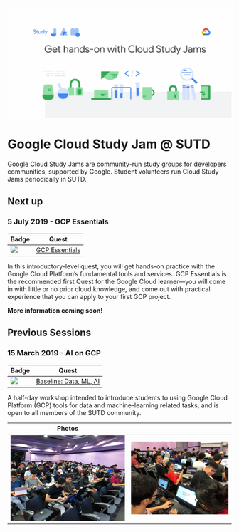 ![Cloud Study Jam](assets/csj.gif)

# Google Cloud Study Jam @ SUTD

Google Cloud Study Jams are community-run study groups for developers communities, supported by Google. Student volunteers run Cloud Study Jams periodically in SUTD. 

## Next up

### 5 July 2019 - GCP Essentials

| Badge | Quest |
| ----- | ----- |
| <img src="https://open.sutd.dev/cloud-study-jam/assets/essentials.png" width="200px"> | [GCP Essentials](https://google.qwiklabs.com/quests/23) |

In this introductory-level quest, you will get hands-on practice with the Google Cloud Platform’s fundamental tools and services. GCP Essentials is the recommended first Quest for the Google Cloud learner—you will come in with little or no prior cloud knowledge, and come out with practical experience that you can apply to your first GCP project.

**More information coming soon!**

## Previous Sessions

### 15 March 2019 - AI on GCP

| Badge | Quest |
| ----- | ----- |
| <img src="https://open.sutd.dev/cloud-study-jam/assets/aiml.png" width="200px"> | [Baseline: Data, ML, AI](https://run.qwiklabs.com/quests/34) |

A half-day workshop intended to introduce students to using Google Cloud Platform (GCP) tools for data and machine-learning related tasks, and is open to all members of the SUTD community.

| Photos |       |
| ------ | ----- |
| ![Cloud Study Jam Photo](photos/sutd_csj_150319_01.jpg) | ![Cloud Study Jam Photo](photos/sutd_csj_150319_02.jpg) |

